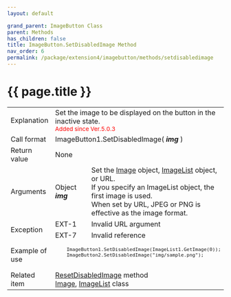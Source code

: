 ```yaml
---
layout: default

grand_parent: ImageButton Class
parent: Methods
has_children: false
title: ImageButton.SetDisabledImage Method
nav_order: 6
permalink: /package/extension4/imagebutton/methods/setdisabledimage
---
```

# {{ page.title }}

<table>
  <tr>
    <td>Explanation</td>
    <td colspan="2">Set the image to be displayed on the button in the inactive state.<br><small><span style="color:red">Added since Ver.5.0.3</span></small></td>
  </tr>
  <tr>
    <td>Call format</td>
    <td colspan="2">ImageButton1.SetDisabledImage( <b><i>img</i></b> )</td>
  </tr>
  <tr>
    <td>Return value</td>
    <td colspan="2">None</td>
  </tr>  
  <tr>
    <td>Arguments</td>
    <td>Object <b><i>img</i></b></td>
    <td>Set the <a href="/package/extension4/image">Image</a> object, <a href="/package/extension4/imagelist">ImageList</a> object, or URL. <br> If you specify an ImageList object, the first image is used. <br> When set by URL, JPEG or PNG is effective as the image format.</td>
  </tr>
  <tr>
    <td rowspan="2">Exception</td>
    <td>EXT-1</td>
    <td>Invalid URL argument</td>
  </tr>
  <tr>
    <td>EXT-7</td>
    <td>Invalid reference</td>
  </tr>
  <tr>
    <td>Example of use</td>
    <td colspan="2"><code><pre>
    ImageButton1.SetDisabledImage(ImageList1.GetImage(0));
    ImageButton2.SetDisabledImage("img/sample.png");
    </pre></code></td>
  </tr>
  <tr>
    <td>Related item</td>
    <td colspan="2"><a href="/package/extension4/imagebutton/methods/resetdisabledimage">ResetDisabledImage</a> method<br><a href="/package/extension4/image">Image</a>, <a href="/package/extension4/imagelist">ImageList</a> class</td>
  </tr>
</table>